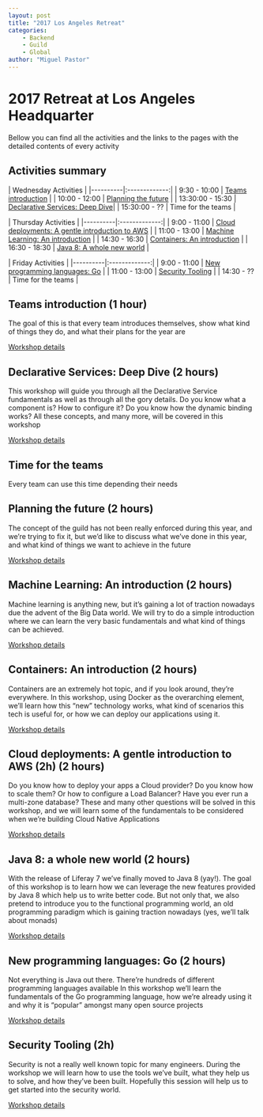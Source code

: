 ```yaml
---
layout: post
title: "2017 Los Angeles Retreat"
categories:
    - Backend
    - Guild
    - Global
author: "Miguel Pastor"
---
```


# 2017 Retreat at Los Angeles Headquarter

Bellow you can find all the activities and the links to the pages with the detailed contents of every activity

## Activities summary

|         Wednesday Activities    | 
|----------|:-------------:|
| 9:30 - 10:00     |  [Teams introduction](retreat/teams.html) |
| 10:00 - 12:00    |  [Planning the future](retreat/future.html) |
| 13:30:00 - 15:30 |  [Declarative Services: Deep Dive](retreat/ds.html)|
| 15:30:00 - ??    |  Time for the teams |


|         Thursday Activities    | 
|----------|:-------------:|
| 9:00 - 11:00     |  [Cloud deployments: A gentle introduction to AWS](retreat/cloud.html) |
| 11:00 - 13:00    |  [Machine Learning: An introduction](retreat/ml.html) |
| 14:30 - 16:30    |  [Containers: An introduction](retreat/containers.html) |
| 16:30 - 18:30    |  [Java 8: A whole new world](retreat/java8.html) |


|         Friday Activities    | 
|----------|:-------------:|
| 9:00 - 11:00     |  [New programming languages: Go](retreat/go.html) |
| 11:00 - 13:00    |  [Security Tooling](retreat/security.html) |
| 14:30 - ??       |  Time for the teams |


## Teams introduction (1 hour)

The goal of this is that every team introduces themselves, show what kind of things they do, and what their plans for the year are

[Workshop details](retreat/teams.html)

## Declarative Services: Deep Dive (2 hours)

This workshop will guide you through all the Declarative Service fundamentals as well as through all the gory details. Do you know what a component is? How to configure it? Do you know how the dynamic binding works? All these concepts, and many more, will be covered in this workshop

[Workshop details](retreat/ds.html)

## Time for the teams

Every team can use this time depending their needs


## Planning the future (2 hours)

The concept of the guild has not been really enforced during this year, and we’re trying to fix it, but we’d like to discuss what we’ve done in this year, and what kind of things we want to achieve in the future

[Workshop details](retreat/future.html)

##  Machine Learning: An introduction (2 hours)

Machine learning is anything new, but it’s gaining a lot of traction nowadays due the advent of the Big Data world. We will try to do a simple introduction where we can learn the very basic fundamentals and what kind of things can be achieved.

[Workshop details](retreat/ml.html)

## Containers: An introduction (2 hours)

Containers are an extremely hot topic, and if you look around, they’re everywhere. In this workshop, using Docker as the overarching element, we’ll learn how this “new” technology works, what kind of scenarios this tech is useful for, or how we can deploy our applications using it.

[Workshop details](retreat/containers.html)

## Cloud deployments: A gentle introduction to AWS (2h) (2 hours)

Do you know how to deploy your apps a Cloud provider? Do you know how to scale them? Or how to configure a Load Balancer? Have you ever run a multi-zone database? These and many other questions will be solved in this workshop, and we will learn some of the fundamentals to be considered when we’re building Cloud Native Applications

[Workshop details](retreat/cloud.html)

## Java 8: a whole new world (2 hours)

With the release of Liferay 7 we’ve finally moved to Java 8 (yay!). The goal of this workshop is to learn how we can leverage the new features provided by Java 8 which help us to write better code. But not only that, we also pretend to introduce you to the functional programming world, an old programming paradigm which is gaining traction nowadays (yes, we’ll talk about monads)

[Workshop details](retreat/java8.html)

## New programming languages: Go (2 hours)

Not everything is Java out there. There’re hundreds of different programming languages available In this workshop we’ll learn the fundamentals of the Go programming language, how we’re already using it and why it is “popular” amongst many open source projects

[Workshop details](retreat/go.html)

## Security Tooling (2h)

Security is not a really well known topic for many engineers. During the workshop we will learn how to use the tools we’ve built, what they help us to solve, and how they’ve been built. Hopefully this session will help us to get started into the security world.

[Workshop details](retreat/security.html)